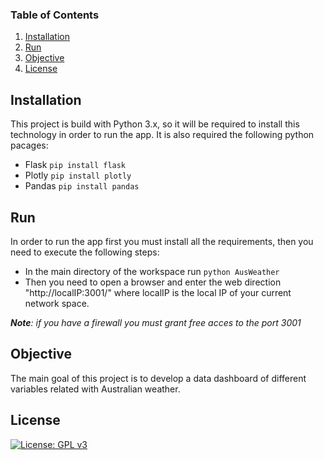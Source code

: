 ### Table of Contents

1. [Installation](#installation)
2. [Run](#run)
3. [Objective](#objective)
4. [License](#license)

## Installation <a name="installation"></a>

This project is build with Python 3.x, so it will be required to install this technology in order to run the app.
It is also required the following python pacages:
 - Flask `pip install flask`
 - Plotly `pip install plotly`
 - Pandas `pip install pandas`

 ## Run <a name="run"></a>

 In order to run the app first you must install all the requirements, then you need to execute the following steps:
  - In the main directory of the workspace run `python AusWeather`
  - Then you need to open a browser and enter the web direction "http://localIP:3001/" where localIP is the local IP of your current network space.

  ***Note**: if you have a firewall you must grant free acces to the port 3001*

## Objective <a name="objective"></a>

The main goal of this project is to develop a data dashboard of different variables related with Australian weather.

## License <a name="license"></a>

[![License: GPL v3](https://img.shields.io/badge/License-GPLv3-blue.svg)](https://www.gnu.org/licenses/gpl-3.0)
